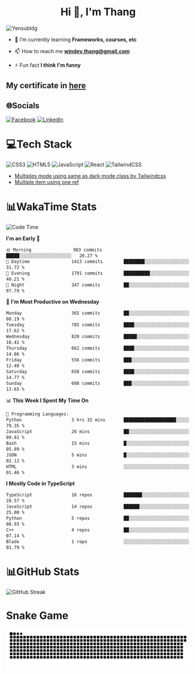 <h1 align="center">Hi 👋, I'm Thang</h1>

![Yensubldg](https://readme-typing-svg.demolab.com?font=Fira+Code&weight=600&pause=1000&color=F5F5F2&center=true&vCenter=true&width=435&lines=Trying+to+be+a+Software+Engineering)

<!--
![](https://komarev.com/ghpvc/?username=yensubldg&label=Visitors+Count&color=brightgreen) -->

- 🌱 I’m currently learning **Frameworks, courses, etc**

- 📫 How to reach me **<windev.thang@gmail.com>**

- ⚡ Fun fact **I think I'm funny**

## My certificate in [here](./MY_CERTIFICATE.md)

## 🌐Socials

[![Facebook](https://img.shields.io/badge/Facebook-%231877F2.svg?logo=Facebook&logoColor=white)](https://facebook.com/yensubldg) [![LinkedIn](https://img.shields.io/badge/LinkedIn-%230077B5.svg?logo=linkedin&logoColor=white)](https://linkedin.com/in/yensubldg)

# 💻Tech Stack

![CSS3](https://img.shields.io/badge/css3-%231572B6.svg?style=for-the-badge&logo=css3&logoColor=white) ![HTML5](https://img.shields.io/badge/html5-%23E34F26.svg?style=for-the-badge&logo=html5&logoColor=white) ![JavaScript](https://img.shields.io/badge/javascript-%23323330.svg?style=for-the-badge&logo=javascript&logoColor=%23F7DF1E) ![React](https://img.shields.io/badge/react-%2320232a.svg?style=for-the-badge&logo=react&logoColor=%2361DAFB) ![TailwindCSS](https://img.shields.io/badge/tailwindcss-%2338B2AC.svg?style=for-the-badge&logo=tailwind-css&logoColor=white)

<!-- BLOG-POST-LIST:START -->
- [Multiples mode using same as dark mode class by Tailwindcss](https://dev.to/yensubldg/multiples-mode-using-same-as-dark-mode-class-by-tailwindcss-56p4)
- [Multiple item using one ref](https://dev.to/yensubldg/multiple-item-using-one-ref-1288)
<!-- BLOG-POST-LIST:END -->

# 📊WakaTime Stats

<!--START_SECTION:waka-->
![Code Time](http://img.shields.io/badge/Code%20Time-3%2C259%20hrs%2057%20mins-blue)

**I'm an Early 🐤** 

```text
🌞 Morning                903 commits         █████░░░░░░░░░░░░░░░░░░░░   20.27 % 
🌆 Daytime                1413 commits        ████████░░░░░░░░░░░░░░░░░   31.72 % 
🌃 Evening                1791 commits        ██████████░░░░░░░░░░░░░░░   40.21 % 
🌙 Night                  347 commits         ██░░░░░░░░░░░░░░░░░░░░░░░   07.79 % 
```
📅 **I'm Most Productive on Wednesday** 

```text
Monday                   365 commits         ██░░░░░░░░░░░░░░░░░░░░░░░   08.19 % 
Tuesday                  785 commits         ████░░░░░░░░░░░░░░░░░░░░░   17.62 % 
Wednesday                820 commits         █████░░░░░░░░░░░░░░░░░░░░   18.41 % 
Thursday                 662 commits         ████░░░░░░░░░░░░░░░░░░░░░   14.86 % 
Friday                   556 commits         ███░░░░░░░░░░░░░░░░░░░░░░   12.48 % 
Saturday                 658 commits         ████░░░░░░░░░░░░░░░░░░░░░   14.77 % 
Sunday                   608 commits         ███░░░░░░░░░░░░░░░░░░░░░░   13.65 % 
```


📊 **This Week I Spent My Time On** 

```text
💬 Programming Languages: 
Python                   3 hrs 32 mins       ████████████████████░░░░░   79.35 % 
JavaScript               26 mins             ██░░░░░░░░░░░░░░░░░░░░░░░   09.81 % 
Bash                     15 mins             █░░░░░░░░░░░░░░░░░░░░░░░░   05.89 % 
JSON                     5 mins              █░░░░░░░░░░░░░░░░░░░░░░░░   02.12 % 
HTML                     3 mins              ░░░░░░░░░░░░░░░░░░░░░░░░░   01.46 % 
```

**I Mostly Code in TypeScript** 

```text
TypeScript               16 repos            ███████░░░░░░░░░░░░░░░░░░   28.57 % 
JavaScript               14 repos            ██████░░░░░░░░░░░░░░░░░░░   25.00 % 
Python                   5 repos             ██░░░░░░░░░░░░░░░░░░░░░░░   08.93 % 
C++                      4 repos             ██░░░░░░░░░░░░░░░░░░░░░░░   07.14 % 
Blade                    1 repo              ░░░░░░░░░░░░░░░░░░░░░░░░░   01.79 % 
```




<!--END_SECTION:waka-->

# 📊GitHub Stats

![GitHub Streak](https://streak-stats.demolab.com?user=yensubldg&theme=tokyonight&border_radius=8)

# Snake Game

![Snake eating my contribution graph](./github-contribution-grid-snake.svg)

